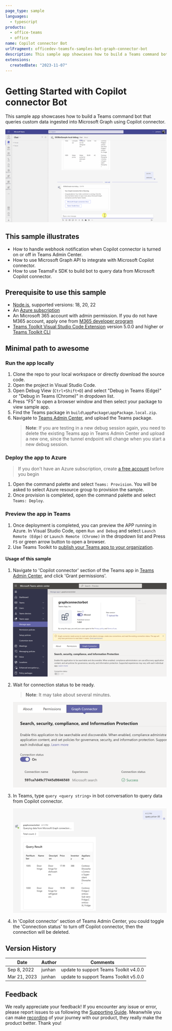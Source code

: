```yaml
---
page_type: sample
languages:
  - typescript
products:
  - office-teams
  - office
name: Copilot connector Bot
urlFragment: officedev-teamsfx-samples-bot-graph-connector-bot
description: This sample app showcases how to build a Teams command bot that queries custom data ingested into Microsoft Graph using Copilot connector.
extensions:
  createdDate: "2023-11-07"
---
```


# Getting Started with Copilot connector Bot

This sample app showcases how to build a Teams command bot that queries custom data ingested into Microsoft Graph using Copilot connector.

![Copilot connector Overview](images/graph-connector-bot-demo.gif)

## This sample illustrates

- How to handle webhook notification when Copilot connector is turned on or off in Teams Admin Center.
- How to use Microsoft Graph API to integrate with Microsoft Copilot connector.
- How to use TeamsFx SDK to build bot to query data from Microsoft Copilot connector.

## Prerequisite to use this sample

- [Node.js](https://nodejs.org/), supported versions: 18, 20, 22
- An [Azure subscription](https://azure.microsoft.com/en-us/free/)
- An Microsoft 365 account with admin permission. If you do not have M365 account, apply one from [M365 developer program](https://developer.microsoft.com/en-us/microsoft-365/dev-program)
- [Teams Toolkit Visual Studio Code Extension](https://aka.ms/teams-toolkit) version 5.0.0 and higher or [Teams Toolkit CLI](https://aka.ms/teams-toolkit-cli)

## Minimal path to awesome

### Run the app locally

1. Clone the repo to your local workspace or directly download the source code.
1. Open the project in Visual Studio Code.
1. Open Debug View (`Ctrl+Shift+D`) and select "Debug in Teams (Edge)" or "Debug in Teams (Chrome)" in dropdown list.
1. Press "F5" to open a browser window and then select your package to view sample app.
1. Find the Teams package in `build\appPackage\appPackage.local.zip`.
1. Navigate to [Teams Admin Center](https://admin.teams.microsoft.com/policies/manage-apps), and upload the Teams package.
   > **Note**: If you are testing in a new debug session again, you need to delete the existing Teams app in Teams Admin Center and upload a new one, since the tunnel endpoint will change when you start a new debug session.

### Deploy the app to Azure

> If you don't have an Azure subscription, create [a free account](https://azure.microsoft.com/en-us/free/) before you begin

1. Open the command palette and select `Teams: Provision`. You will be asked to select Azure resource group to provision the sample.
1. Once provision is completed, open the command palette and select `Teams: Deploy`.

### Preview the app in Teams

1. Once deployment is completed, you can preview the APP running in Azure. In Visual Studio Code, open `Run and Debug` and select `Launch Remote (Edge)` or `Launch Remote (Chrome)` in the dropdown list and Press `F5` or green arrow button to open a browser.
1. Use Teams Toolkit to [publish your Teams app to your organization](https://docs.microsoft.com/en-us/microsoftteams/platform/toolkit/publish#publish-to-your-organization).

#### Usage of this sample

1. Navigate to 'Copilot connector' section of the Teams app in [Teams Admin Center](https://admin.teams.microsoft.com/policies/manage-apps), and click 'Grant permissions'.

   ![Grant permissions](images/grant-permission.png)

1. Wait for connection status to be ready.

   > **Note**: It may take about several minutes.

   ![Connection ready](images/connection-ready.png)

1. In Teams, type `query <query string>` in bot conversation to query data from Copilot connector.

   ![Query](images/query.png)

1. In 'Copilot connector' section of Teams Admin Center, you could toggle the 'Connection status' to turn off Copilot connector, then the connection will be deleted.

## Version History

| Date         | Author | Comments                               |
| ------------ | ------ | -------------------------------------- |
| Sep 8, 2022  | junhan | update to support Teams Toolkit v4.0.0 |
| Mar 21, 2023 | junhan | update to support Teams Toolkit v5.0.0 |

## Feedback

We really appreciate your feedback! If you encounter any issue or error, please report issues to us following the [Supporting Guide](https://github.com/OfficeDev/TeamsFx-Samples/blob/dev/SUPPORT.md). Meanwhile you can make [recording](https://aka.ms/teamsfx-record) of your journey with our product, they really make the product better. Thank you!
